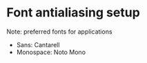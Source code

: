 # Font antialiasing setup

Note: preferred fonts for applications

- Sans: Cantarell
- Monospace: Noto Mono
